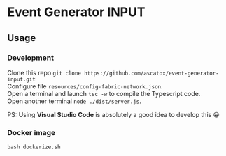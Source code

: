 # Event Generator INPUT
## Usage

### Development 
Clone this repo `git clone https://github.com/ascatox/event-generator-input.git` <br/>
Configure file `resources/config-fabric-network.json`. <br/>
Open a terminal and launch `tsc -w` to compile the Typescript code. <br/>
Open another terminal `node ./dist/server.js`. <br/>

PS: Using **Visual Studio Code** is absolutely a good idea to develop this 😀 

### Docker image
 `bash dockerize.sh`
